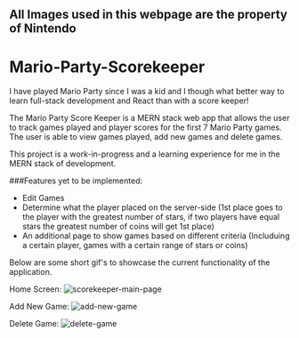 ## All Images used in this webpage are the property of Nintendo
# Mario-Party-Scorekeeper

I have played Mario Party since I was a kid and I though what better way to learn full-stack development and React than with a score keeper! 

The Mario Party Score Keeper is a MERN stack web app that allows the user to track games played and player scores for the first 7 Mario Party games. 
The user is able to view games played, add new games and delete games.

This project is a work-in-progress and a learning experience for me in the MERN stack of development. 

###Features yet to be implemented: 
- Edit Games
- Determine what the player placed on the server-side (1st place goes to the player with the greatest number of stars, if two players have equal stars the greatest number of coins will get 1st place)
- An additional page to show games based on different criteria (Includuing a certain player, games with a certain range of stars or coins)

Below are some short gif's to showcase the current functionality of the application.

Home Screen: 
![scorekeeper-main-page](https://user-images.githubusercontent.com/26418249/106404119-a4f10000-63ff-11eb-8484-8237569b3a4d.gif)

Add New Game:
![add-new-game](https://user-images.githubusercontent.com/26418249/106404383-9a833600-6400-11eb-96ed-a23daffab214.gif)

Delete Game: 
![delete-game](https://user-images.githubusercontent.com/26418249/106404229-26e12900-6400-11eb-8d8a-c467c5431c72.gif)
